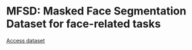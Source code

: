 # MFSD: Masked Face Segmentation Dataset for face-related tasks
 [Access dataset](https://drive.google.com/file/d/1KycQj4dik91RuBGvbhDJou7YDQEKAH2Z/view)
